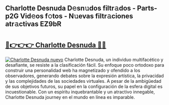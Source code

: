 ## Charlotte Desnuda D𝚎sn𝚞dos filtr𝚊dos - Parts-p2G Vid𝚎os f𝚘tos - N𝚞evas filtr𝚊ciones atr𝚊ctivas EZ9bR

# <h2><a href="http://mbbdm3.tromn.icu/?c=Charlotte+Desnuda">🔗👉👉👉 Charlotte Desnuda 🔗🔗</a></h2>

[![Charlotte Desnuda nuevo](https://i.imgur.com/pEAQMta.gif)](http://mbbdm3.tromn.icu/?c=Charlotte+Desnuda)
Charlotte Desnuda, un individuo multifacético y desafiante, se resiste a la clasificación fácil. Su enfoque poco ortodoxo para construir una personalidad web ha magnetizado y ofendido a los observadores, generando debates sobre la expresión artística, la privacidad y las complejidades de las sociedades virtuales. A pesar de la ambigüedad de sus objetivos futuros, su papel en la configuración de la esfera digital es incuestionable. Con un espíritu inquebrantable y un atractivo innegable, Charlotte Desnuda journey en el mundo en línea es imparable.
